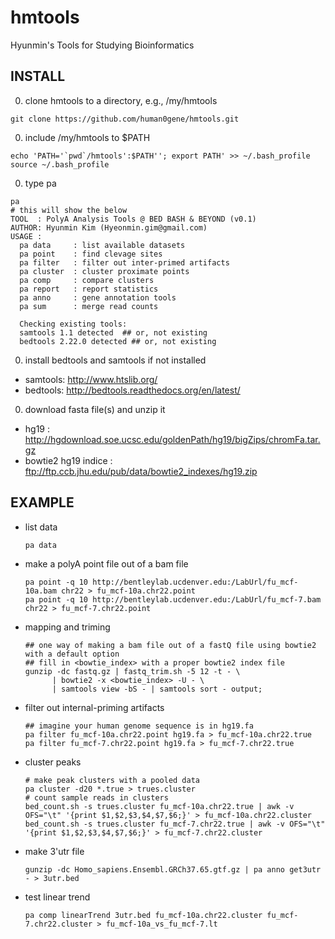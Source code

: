 # hmtools
Hyunmin's Tools for Studying Bioinformatics 

INSTALL
--------

0. clone hmtools to a directory, e.g., /my/hmtools

  ```
  git clone https://github.com/human0gene/hmtools.git
  ```
0. include /my/hmtools to $PATH
  
  ```
  echo 'PATH='`pwd`/hmtools':$PATH''; export PATH' >> ~/.bash_profile 
  source ~/.bash_profile 
  ```
0. type pa
  
  ```
  pa
  # this will show the below  
TOOL  : PolyA Analysis Tools @ BED BASH & BEYOND (v0.1)
AUTHOR: Hyunmin Kim (Hyeonmin.gim@gmail.com)
USAGE : 
	pa data     : list available datasets
	pa point	: find clevage sites
	pa filter	: filter out inter-primed artifacts 
	pa cluster	: cluster proximate points 
	pa comp     : compare clusters
	pa report	: report statistics
	pa anno     : gene annotation tools 
	pa sum		: merge read counts

	Checking existing tools:
	samtools 1.1 detected  ## or, not existing 
	bedtools 2.22.0 detected ## or, not existing

  ```
0. install bedtools and samtools if not installed
  * samtools: http://www.htslib.org/
  * bedtools: http://bedtools.readthedocs.org/en/latest/

0. download fasta file(s) and unzip it
  * hg19 : http://hgdownload.soe.ucsc.edu/goldenPath/hg19/bigZips/chromFa.tar.gz
  * bowtie2 hg19 indice : ftp://ftp.ccb.jhu.edu/pub/data/bowtie2_indexes/hg19.zip

EXAMPLE
--------

* list data

  ```
  pa data
  ```

* make a polyA point file out of a bam file

  ```
  pa point -q 10 http://bentleylab.ucdenver.edu:/LabUrl/fu_mcf-10a.bam chr22 > fu_mcf-10a.chr22.point
  pa point -q 10 http://bentleylab.ucdenver.edu:/LabUrl/fu_mcf-7.bam chr22 > fu_mcf-7.chr22.point
  ```
* mapping and triming
  ```
  ## one way of making a bam file out of a fastQ file using bowtie2 with a default option
  ## fill in <bowtie_index> with a proper bowtie2 index file
  gunzip -dc fastq.gz | fastq_trim.sh -5 12 -t - \
    	| bowtie2 -x <bowtie_index> -U - \
        | samtools view -bS - | samtools sort - output;
  ```

* filter out internal-priming artifacts 

  ```
  ## imagine your human genome sequence is in hg19.fa
  pa filter fu_mcf-10a.chr22.point hg19.fa > fu_mcf-10a.chr22.true
  pa filter fu_mcf-7.chr22.point hg19.fa > fu_mcf-7.chr22.true
  ```
* cluster peaks
  
  ```
  # make peak clusters with a pooled data
  pa cluster -d20 *.true > trues.cluster
  # count sample reads in clusters 
  bed_count.sh -s trues.cluster fu_mcf-10a.chr22.true | awk -v OFS="\t" '{print $1,$2,$3,$4,$7,$6;}' > fu_mcf-10a.chr22.cluster
  bed_count.sh -s trues.cluster fu_mcf-7.chr22.true | awk -v OFS="\t" '{print $1,$2,$3,$4,$7,$6;}' > fu_mcf-7.chr22.cluster
  ```
  
* make 3'utr file
  
  ```
  gunzip -dc Homo_sapiens.Ensembl.GRCh37.65.gtf.gz | pa anno get3utr - > 3utr.bed
  ```
* test linear trend
  
  ```
  pa comp linearTrend 3utr.bed fu_mcf-10a.chr22.cluster fu_mcf-7.chr22.cluster > fu_mcf-10a_vs_fu_mcf-7.lt
  
  ```
 
